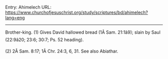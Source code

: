 Entry: Ahimelech
URL: https://www.churchofjesuschrist.org/study/scriptures/bd/ahimelech?lang=eng

---

Brother-king. (1) Gives David hallowed bread (1Â Sam. 21:1â9); slain by Saul (22:9â20; 23:6; 30:7; Ps. 52 heading).

(2) 2Â Sam. 8:17; 1Â Chr. 24:3, 6, 31. See also Abiathar.
